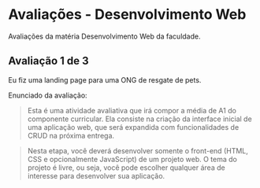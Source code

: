 # Avaliações - Desenvolvimento Web

Avaliações da matéria Desenvolvimento Web da faculdade.

## Avaliação 1 de 3

Eu fiz uma landing page para uma ONG de resgate de pets.

Enunciado da avaliação:
> Esta é uma atividade avaliativa que irá compor a média de A1 do componente curricular. Ela consiste na criação da
> interface inicial de uma aplicação web, que será expandida com funcionalidades de CRUD na próxima entrega.

> Nesta etapa, você deverá desenvolver somente o front-end (HTML, CSS e opcionalmente JavaScript) de um projeto web. O
> tema do projeto é livre, ou seja, você pode escolher qualquer área de interesse para desenvolver sua aplicação.